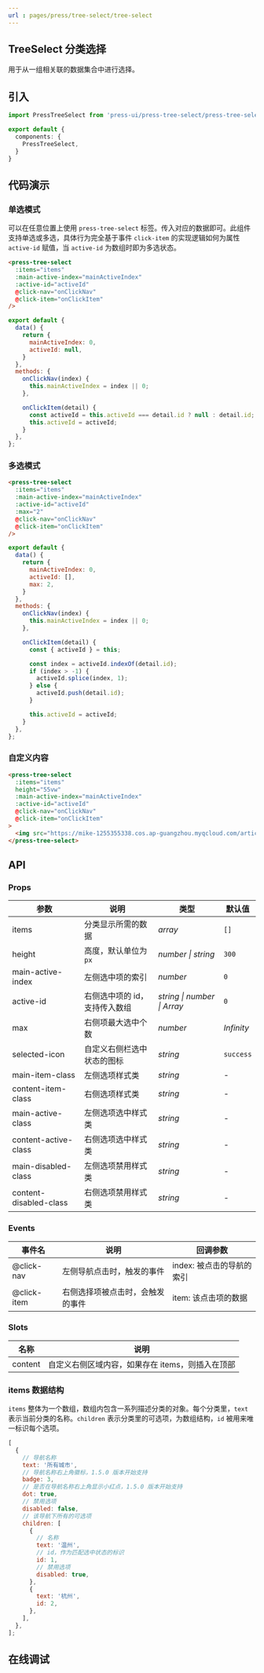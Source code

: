 ```yaml
---
url : pages/press/tree-select/tree-select
---
```


## TreeSelect 分类选择

用于从一组相关联的数据集合中进行选择。


## 引入

```ts
import PressTreeSelect from 'press-ui/press-tree-select/press-tree-select';

export default {
  components: {
    PressTreeSelect,
  }
}
```

## 代码演示

### 单选模式

可以在任意位置上使用 `press-tree-select` 标签。传入对应的数据即可。此组件支持单选或多选，具体行为完全基于事件 `click-item` 的实现逻辑如何为属性 `active-id` 赋值，当 `active-id` 为数组时即为多选状态。

```html
<press-tree-select
  :items="items"
  :main-active-index="mainActiveIndex"
  :active-id="activeId"
  @click-nav="onClickNav"
  @click-item="onClickItem"
/>
```

```javascript
export default {
  data() {
    return {
      mainActiveIndex: 0,
      activeId: null,
    }
  },
  methods: {
    onClickNav(index) {
      this.mainActiveIndex = index || 0;
    },

    onClickItem(detail) {
      const activeId = this.activeId === detail.id ? null : detail.id;
      this.activeId = activeId;
    }
  },
};
```

### 多选模式

```html
<press-tree-select
  :items="items"
  :main-active-index="mainActiveIndex"
  :active-id="activeId"
  :max="2"
  @click-nav="onClickNav"
  @click-item="onClickItem"
/>
```

```javascript
export default {
  data() {
    return {
      mainActiveIndex: 0,
      activeId: [],
      max: 2,
    }
  },
  methods: {
    onClickNav(index) {
      this.mainActiveIndex = index || 0;
    },

    onClickItem(detail) {
      const { activeId } = this;

      const index = activeId.indexOf(detail.id);
      if (index > -1) {
        activeId.splice(index, 1);
      } else {
        activeId.push(detail.id);
      }

      this.activeId = activeId;
    }
  },
};
```

### 自定义内容

```html
<press-tree-select
  :items="items"
  height="55vw"
  :main-active-index="mainActiveIndex"
  :active-id="activeId"
  @click-nav="onClickNav"
  @click-item="onClickItem"
>
  <img src="https://mike-1255355338.cos.ap-guangzhou.myqcloud.com/article/2023/5/own_mike_9f901ce42e18990883.jpeg" slot="content" />
</press-tree-select>
```

## API

### Props

| 参数                   | 说明                          | 类型                        | 默认值     |
| ---------------------- | ----------------------------- | --------------------------- | ---------- |
| items                  | 分类显示所需的数据            | _array_                     | `[]`       |
| height                 | 高度，默认单位为`px`          | _number \| string_          | `300`      |
| main-active-index      | 左侧选中项的索引              | _number_                    | `0`        |
| active-id              | 右侧选中项的 id，支持传入数组 | _string \| number \| Array_ | `0`        |
| max                    | 右侧项最大选中个数            | _number_                    | _Infinity_ |
| selected-icon          | 自定义右侧栏选中状态的图标    | _string_                    | `success`  |
| main-item-class        | 左侧选项样式类                | _string_                    | -          |
| content-item-class     | 右侧选项样式类                | _string_                    | -          |
| main-active-class      | 左侧选项选中样式类            | _string_                    | -          |
| content-active-class   | 右侧选项选中样式类            | _string_                    | -          |
| main-disabled-class    | 左侧选项禁用样式类            | _string_                    | -          |
| content-disabled-class | 右侧选项禁用样式类            | _string_                    | -          |

### Events

| 事件名      | 说明                             | 回调参数                  |
| ----------- | -------------------------------- | ------------------------- |
| @click-nav  | 左侧导航点击时，触发的事件       | index: 被点击的导航的索引 |
| @click-item | 右侧选择项被点击时，会触发的事件 | item: 该点击项的数据      |

### Slots

| 名称    | 说明                                             |
| ------- | ------------------------------------------------ |
| content | 自定义右侧区域内容，如果存在 items，则插入在顶部 |

### items 数据结构

`items` 整体为一个数组，数组内包含一系列描述分类的对象。每个分类里，`text` 表示当前分类的名称。`children` 表示分类里的可选项，为数组结构，`id` 被用来唯一标识每个选项。

```javascript
[
  {
    // 导航名称
    text: '所有城市',
    // 导航名称右上角徽标，1.5.0 版本开始支持
    badge: 3,
    // 是否在导航名称右上角显示小红点，1.5.0 版本开始支持
    dot: true,
    // 禁用选项
    disabled: false,
    // 该导航下所有的可选项
    children: [
      {
        // 名称
        text: '温州',
        // id，作为匹配选中状态的标识
        id: 1,
        // 禁用选项
        disabled: true,
      },
      {
        text: '杭州',
        id: 2,
      },
    ],
  },
];
```


## 在线调试

<debug-online />